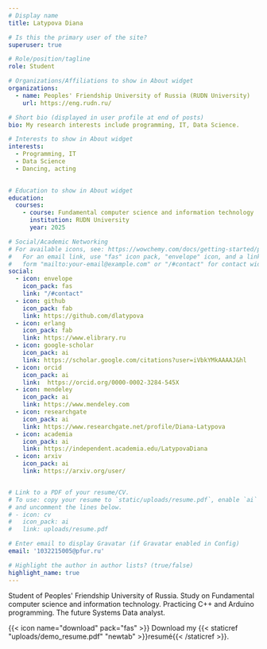 ```yaml
---
# Display name
title: Latypova Diana

# Is this the primary user of the site?
superuser: true

# Role/position/tagline
role: Student

# Organizations/Affiliations to show in About widget
organizations:
  - name: Peoples' Friendship University of Russia (RUDN University)
    url: https://eng.rudn.ru/

# Short bio (displayed in user profile at end of posts)
bio: My research interests include programming, IT, Data Science. 

# Interests to show in About widget
interests:
  - Programming, IT
  - Data Science
  - Dancing, acting
  

# Education to show in About widget
education:
  courses:
    - course: Fundamental computer science and information technology
      institution: RUDN University
      year: 2025

# Social/Academic Networking
# For available icons, see: https://wowchemy.com/docs/getting-started/page-builder/#icons
#   For an email link, use "fas" icon pack, "envelope" icon, and a link in the
#   form "mailto:your-email@example.com" or "/#contact" for contact widget.
social:
  - icon: envelope
    icon_pack: fas
    link: "/#contact"
  - icon: github
    icon_pack: fab
    link: https://github.com/dlatypova
  - icon: erlang
    icon_pack: fab
    link: https://www.elibrary.ru
  - icon: google-scholar
    icon_pack: ai
    link: https://scholar.google.com/citations?user=iVbkYMkAAAAJ&hl
  - icon: orcid
    icon_pack: ai
    link:  https://orcid.org/0000-0002-3284-545X
  - icon: mendeley
    icon_pack: ai
    link: https://www.mendeley.com
  - icon: researchgate
    icon_pack: ai
    link: https://www.researchgate.net/profile/Diana-Latypova
  - icon: academia
    icon_pack: ai
    link: https://independent.academia.edu/LatypovaDiana
  - icon: arxiv
    icon_pack: ai
    link: https://arxiv.org/user/


# Link to a PDF of your resume/CV.
# To use: copy your resume to `static/uploads/resume.pdf`, enable `ai` icons in `params.toml`,
# and uncomment the lines below.
# - icon: cv
#   icon_pack: ai
#   link: uploads/resume.pdf

# Enter email to display Gravatar (if Gravatar enabled in Config)
email: '1032215005@pfur.ru'

# Highlight the author in author lists? (true/false)
highlight_name: true
---
```


Student of Peoples' Friendship University of Russia. Study on Fundamental computer science and information technology. Practicing C++ and Arduino programming. The future Systems Data analyst.

{{< icon name="download" pack="fas" >}} Download my {{< staticref "uploads/demo_resume.pdf" "newtab" >}}resumé{{< /staticref >}}.
